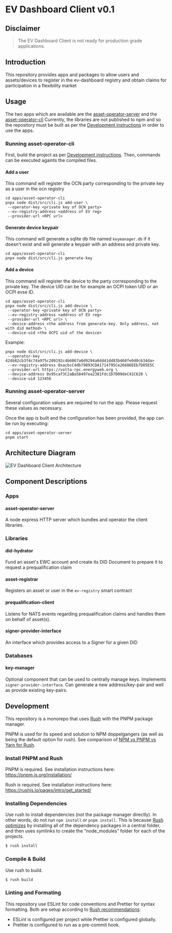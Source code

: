 # EV Dashboard Client v0.1

## Disclaimer
> The EV Dashboard Client is not ready for production grade applications.

## Introduction
This repository provides apps and packages to allow users and assets/devices to register in the ev-dashboard registry
and obtain claims for participation in a flexibility market

## Usage

The two apps which are available are the [asset-operator-server](#asset-operator-server)
and the [asset-operator-cli](#asset-operator-cli)
Currently, the libraries are not published to npm and so the repository must be built as per the [Development instructions](#development) in order to use the apps.

### Running asset-operator-cli

First, build the project as per [Development instructions](#development). Then, commands can be executed againts the compiled files.

#### Add a user

This command will register the OCN party corresponding to
the private key as a user in the ocn registry

```
cd apps/asset-operator-cli
pnpx node dist/src/cli.js add-user \
 --operator-key <private key of OCN party>
 --ev-registry-address <address of EV reg>
 --provider-url <RPC url>
```

#### Generate device keypair

This command will generate a sqlite db file named `keymanager.db`
if it doesn't exist and will generate a keypair with an address and private key.

```
cd apps/asset-operator-cli
pnpx node dist/src/cli.js generate-key
```

#### Add a device 

This command will register the device to the party corresponding to
the private key.
The device UID can be for example an OCPI token UID or an OCPI evse ID. 

```
cd apps/asset-operator-cli
pnpx node dist/src/cli.js add-device \
 --operator-key <private key of OCN party>
 --ev-registry-address <address of EV reg>
 --provider-url <RPC url> \
 --device-address <the address from generate-key. Only address, not with did method> \
 --device-uid <the OCPI uid of the device>
```
Example:
```
pnpx node dist/src/cli.js add-device \
 --operator-key 424b82cb3f4c74a975c209192c4b6867a0d9294a0dd41dd83b468fe0d0c634da>
 --ev-registry-address 0xacbcC4db79893CDA1714795Ce26686EEb7D85E5C
 --provider-url https://volta-rpc.energyweb.org \
 --device-address 0x95caf3C2aBa58497ea2381Fdc1D7D09deC41C620 \
 --device-uid 123456 
```

### Running asset-operator-server
Several configuration values are required to run the app. Please request these values as necessary.

Once the app is built and the configuration has been provided, the app can be run by executing:
```
cd apps/asset-operator-server
pnpm start
```

## Architecture Diagram

![EV Dashboard Client Architecture](https://github.com/energywebfoundation/ev-dashboard-client/blob/master/architecture.png)

## Component Descriptions

### Apps

#### asset-operator-server

A node express HTTP server which bundles and operator the client libraries.

### Libraries

#### did-hydrator

Fund an asset's EWC account and create its DID Document to prepare it to request a prequalification claim

#### asset-registrar

Registers an asset or user in the `ev-registry` smart contract

#### prequalification-client

Listens for NATS events regarding prequalification claims and handles them on behalf of asset(s).

#### signer-provider-interface

An interface which provides access to a Signer for a given DID

### Databases

#### key-manager

Optional component that can be used to centrally manage keys.
Implements `signer-provider-interface`.
Can generate a new address/key-pair and well as provide existing key-pairs.

## Development

This repository is a monorepo that uses [Rush](https://rushjs.io/) with the PNPM package manager.

PNPM is used for its speed and solution to NPM doppelgangers (as well as being the default option for rush). See comparison of [NPM vs PNPM vs Yarn for Rush](https://rushjs.io/pages/maintainer/package_managers/).

### Install PNPM and Rush

PNPM is required. See installation instructions here: https://pnpm.js.org/installation/

Rush is required. See installation instructions here: https://rushjs.io/pages/intro/get_started/

### Installing Dependencies

Use rush to install dependencies (not the package manager directly).
In other words, do not run `npm install` or `pnpm install`.
This is because [Rush optimizes](https://rushjs.io/pages/developer/new_developer/) by installing all of the dependency packages in a central folder, and then uses symlinks to create the “node_modules” folder for each of the projects.

```sh
$ rush install
```

### Compile & Build

Use rush to build.

```sh
$ rush build
```

### Linting and Formating

This repository use ESLint for code conventions and Prettier for syntax formatting.
Both are setup according to [Rush recommendations](https://rushjs.io/pages/maintainer/enabling_prettier/):
- ESLint is configured per project while Prettier is configured globally.
- Prettier is configured to run as a pre-commit hook.
